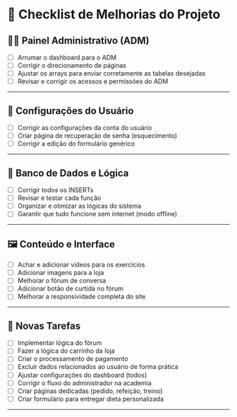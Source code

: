 # 🧭 Checklist de Melhorias do Projeto

## 🧑‍💼 Painel Administrativo (ADM)

- [ ] Arrumar o dashboard para o ADM
- [ ] Corrigir o direcionamento de páginas
- [ ] Ajustar os arrays para enviar corretamente as tabelas desejadas
- [ ] Revisar e corrigir os acessos e permissões do ADM

---
## 👤 Configurações do Usuário

- [ ] Corrigir as configurações da conta do usuário
- [ ] Criar página de recuperação de senha (esquecimento)
- [ ] Corrigir a edição do formulário genérico

---
## 🧩 Banco de Dados e Lógica

- [ ] Corrigir todos os INSERTs
- [ ] Revisar e testar cada função
- [ ] Organizar e otimizar as lógicas do sistema
- [ ] Garantir que tudo funcione sem internet (modo offline)

---
## 🖼️ Conteúdo e Interface

- [ ] Achar e adicionar vídeos para os exercícios
- [ ] Adicionar imagens para a loja
- [ ] Melhorar o fórum de conversa
- [ ] Adicionar botão de curtida no fórum
- [ ] Melhorar a responsividade completa do site

---
## 🧠 Novas Tarefas

- [ ] Implementar lógica do fórum
- [ ] Fazer a lógica do carrinho da loja
- [ ] Criar o processamento de pagamento
- [ ] Excluir dados relacionados ao usuário de forma prática
- [ ] Ajustar configurações do dashboard (todos)
- [ ] Corrigir o fluxo do administrador na academia
- [ ] Criar páginas dedicadas (pedido, refeição, treino)
- [ ] Criar formulário para entregar dieta personalizada

---
